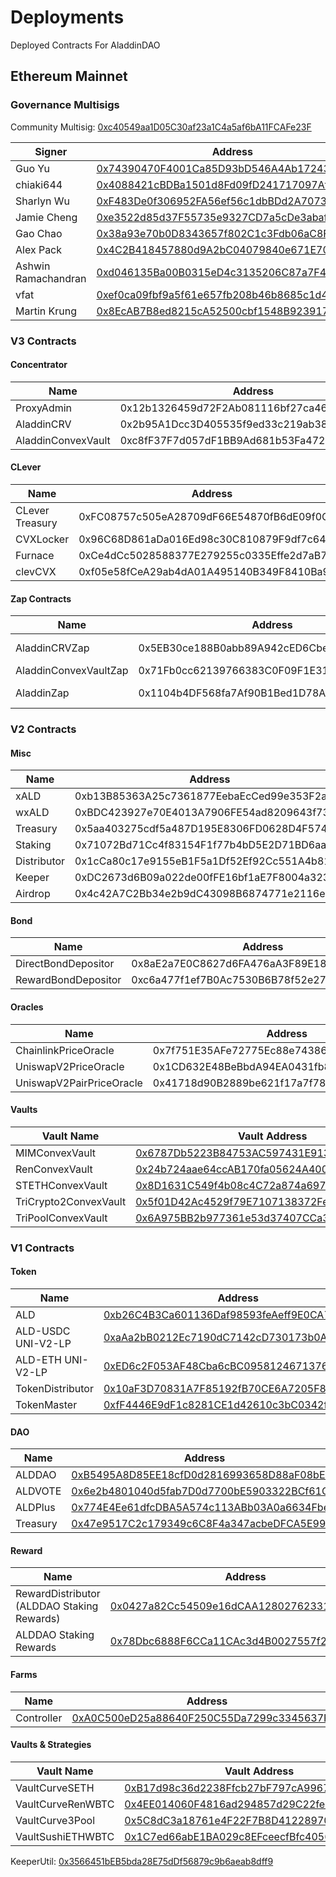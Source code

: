 # Deployments
Deployed Contracts For AladdinDAO

## Ethereum Mainnet

### Governance Multisigs

Community Multisig: [0xc40549aa1D05C30af23a1C4a5af6bA11FCAFe23F](https://etherscan.io/address/0xc40549aa1D05C30af23a1C4a5af6bA11FCAFe23F)

| Signer | Address |
| ---- |-------- |
| Guo Yu | [0x74390470F4001Ca85D93bD546A4Ab1724359654B](https://etherscan.io/address/0x74390470F4001Ca85D93bD546A4Ab1724359654B) |
| chiaki644 | [0x4088421cBDBa1501d8Fd09fD241717097Afb42Cb](https://etherscan.io/address/0x4088421cBDBa1501d8Fd09fD241717097Afb42Cb) |
| Sharlyn Wu | [0xF483De0f306952FA56ef56c1dbBDd2A70737bDd5](https://etherscan.io/address/0xF483De0f306952FA56ef56c1dbBDd2A70737bDd5) |
| Jamie Cheng | [0xe3522d85d37F55735e9327CD7a5cDe3abaf28E03](https://etherscan.io/address/0xe3522d85d37F55735e9327CD7a5cDe3abaf28E03) |
| Gao Chao | [0x38a93e70b0D8343657f802C1c3Fdb06aC8F8fe99](https://etherscan.io/address/0x38a93e70b0D8343657f802C1c3Fdb06aC8F8fe99) |
| Alex Pack | [0x4C2B418457880d9A2bC04079840e671E70DF7cD1](https://etherscan.io/address/0x4C2B418457880d9A2bC04079840e671E70DF7cD1) |
| Ashwin Ramachandran | [0xd046135Ba00B0315eD4c3135206C87a7F4EB57D9](https://etherscan.io/address/0xd046135Ba00B0315eD4c3135206C87a7F4EB57D9) |
| vfat | [0xef0ca09fbf9a5f61e657fb208b46b8685c1d4766](https://etherscan.io/address/0xef0ca09fbf9a5f61e657fb208b46b8685c1d4766) |
| Martin Krung | [0x8EcAB7B8ed8215cA52500cbf1548B9239173ef82](https://etherscan.io/address/0x8EcAB7B8ed8215cA52500cbf1548B9239173ef82) |

### V3 Contracts

#### Concentrator

| Name | Address |
| -- | -- |
| ProxyAdmin | 0x12b1326459d72F2Ab081116bf27ca46cD97762A0 |
| AladdinCRV | 0x2b95A1Dcc3D405535f9ed33c219ab38E8d7e0884 |
| AladdinConvexVault | 0xc8fF37F7d057dF1BB9Ad681b53Fa4726f268E0e8 |

#### CLever

| Name | Address |
| -- | --|
| CLever Treasury | 0xFC08757c505eA28709dF66E54870fB6dE09f0C5E |
| CVXLocker | 0x96C68D861aDa016Ed98c30C810879F9df7c64154 |
| Furnace | 0xCe4dCc5028588377E279255c0335Effe2d7aB72a |
| clevCVX | 0xf05e58fCeA29ab4dA01A495140B349F8410Ba904 |

#### Zap Contracts

| Name | Address | Notes |
| -- | -- | -- |
| AladdinCRVZap | 0x5EB30ce188B0abb89A942cED6Cbe114F4d852082 | currently used for AladdinCRV |
| AladdinConvexVaultZap | 0x71Fb0cc62139766383C0F09F1E31375023592841 | deprecated |
| AladdinZap | 0x1104b4DF568fa7Af90B1Bed1D78A2F71e748dc8a | currently used for AladdinConvexVault |

### V2 Contracts

#### Misc

| Name | Address |
|--|--|
| xALD | 0xb13B85363A25c7361877EebaEcCed99e353F2aF9 |
| wxALD | 0xBDC423927e70E4013A7906FE54ad8209643f734C |
| Treasury | 0x5aa403275cdf5a487D195E8306FD0628D4F5747B |
| Staking | 0x71072Bd71Cc4f83154F1f77b4bD5E2D71BD6aa2c |
| Distributor | 0x1cCa80c17e9155eB1F5a1Df52Ef92Cc551A4b816 |
| Keeper | 0xDC2673d6B09a022de00fFE16bf1aE7F8004a3230 |
| Airdrop | 0x4c42A7C2Bb34e2b9dC43098B6874771e2116e940 |

#### Bond

| Name | Address |
| -- | -- |
| DirectBondDepositor | 0x8aE2a7E0C8627d6FA476aA3F89E1804dAfd2b7dD |
| RewardBondDepositor | 0xc6a477f1ef7B0Ac7530B6B78f52e270A973B0198 |

#### Oracles

| Name | Address |
|--|--|
| ChainlinkPriceOracle | 0x7f751E35AFe72775Ec88e74386BbC9b68214153e |
| UniswapV2PriceOracle | 0x1CD632E48BeBbdA94EA0431fb8979C3012E186e9 |
| UniswapV2PairPriceOracle | 0x41718d90B2889be621f17a7f7801aa1BBd9C6840 |

#### Vaults

| Vault Name | Vault Address |
| ---- |-------- |
| MIMConvexVault | [0x6787Db5223B84753AC597431E9137221C39DA212](https://etherscan.io/address/0x6787Db5223B84753AC597431E9137221C39DA212) |
| RenConvexVault | [0x24b724aae64ccAB170fa05624A400215c59dB697](https://etherscan.io/address/0x24b724aae64ccAB170fa05624A400215c59dB697) |
| STETHConvexVault | [0x8D1631C549f4b08c4C72a874a69764AB56f7B4EA](https://etherscan.io/address/0x8D1631C549f4b08c4C72a874a69764AB56f7B4EA) |
| TriCrypto2ConvexVault | [0x5f01D42Ac4529f79E7107138372Fea91D3f28cF1](https://etherscan.io/address/0x5f01D42Ac4529f79E7107138372Fea91D3f28cF1) |
| TriPoolConvexVault | [0x6A975BB2b977361e53d37407CCa3e035528c14D8](https://etherscan.io/address/0x6A975BB2b977361e53d37407CCa3e035528c14D8) |

### V1 Contracts

#### Token

| Name | Address |
| ---- |-------- |
| ALD | [0xb26C4B3Ca601136Daf98593feAeff9E0CA702a8D](https://etherscan.io/address/0xb26C4B3Ca601136Daf98593feAeff9E0CA702a8D) |
| ALD-USDC UNI-V2-LP | [0xaAa2bB0212Ec7190dC7142cD730173b0A788eC31](https://etherscan.io/address/0xaAa2bB0212Ec7190dC7142cD730173b0A788eC31) |
| ALD-ETH UNI-V2-LP | [0xED6c2F053AF48Cba6cBC0958124671376f01A903](https://etherscan.io/address/0xED6c2F053AF48Cba6cBC0958124671376f01A903) |
| TokenDistributor | [0x10aF3D70831A7F85192fB70CE6A7205F81294aD7](https://etherscan.io/address/0x10aF3D70831A7F85192fB70CE6A7205F81294aD7) |
| TokenMaster | [0xfF4446E9dF1c8281CE1d42610c3bC0342f93E4d7](https://etherscan.io/address/0xfF4446E9dF1c8281CE1d42610c3bC0342f93E4d7) |


#### DAO

| Name | Address |
| ---- |-------- |
| ALDDAO | [0xB5495A8D85EE18cfD0d2816993658D88aF08bEF4](https://etherscan.io/address/0xB5495A8D85EE18cfD0d2816993658D88aF08bEF4) |
| ALDVOTE | [0x6e2b4801040d5fab7D0d7700bE5903322BCf61Ce](https://etherscan.io/address/0x6e2b4801040d5fab7D0d7700bE5903322BCf61Ce) |
| ALDPlus | [0x774E4Ee61dfcDBA5A574c113ABb03A0a6634Fbe4](https://etherscan.io/address/0x774E4Ee61dfcDBA5A574c113ABb03A0a6634Fbe4) |
| Treasury | [0x47e9517C2c179349c6C8F4a347acbeDFCA5E99Bc](https://etherscan.io/address/0x47e9517C2c179349c6C8F4a347acbeDFCA5E99Bc) |

#### Reward

| Name | Address |
| ---- |-------- |
| RewardDistributor (ALDDAO Staking Rewards) | [0x0427a82Cc54509e16dCAA12802762331bd354707](https://etherscan.io/address/0x0427a82Cc54509e16dCAA12802762331bd354707) 
| ALDDAO Staking Rewards | [0x78Dbc6888F6CCa11CAc3d4B0027557f25d15ad23](https://etherscan.io/address/0x78Dbc6888F6CCa11CAc3d4B0027557f25d15ad23) |

#### Farms
| Name | Address |
| ---- |-------- |
| Controller | [0xA0C500eD25a88640F250C55Da7299c3345637F5E](https://etherscan.io/address/0xA0C500eD25a88640F250C55Da7299c3345637F5E) |

#### Vaults & Strategies
| Vault Name | Vault Address | Strategy Name | Strategy Address
| ---- |-------- | ---- |-------- |
| VaultCurveSETH | [0xB17d98c36d2238Ffcb27bF797cA9967B3Cc9Aa07](https://etherscan.io/address/0xB17d98c36d2238Ffcb27bF797cA9967B3Cc9Aa07) | StrategyCurveSETH | [0x0c6f6F52DC7a46b0Ed729231c1350d9D3ABb96F5](https://etherscan.io/address/0x0c6f6F52DC7a46b0Ed729231c1350d9D3ABb96F5) |
| VaultCurveRenWBTC | [0x4EE014060F4816ad294857d29C22fe62B0e9580B](https://etherscan.io/address/0x4EE014060F4816ad294857d29C22fe62B0e9580B) | StrategyCurveRenWBTC | [0x2602Ddd659Dd415473e5986aa5634d9623f9ef79](https://etherscan.io/address/0x2602Ddd659Dd415473e5986aa5634d9623f9ef79) |
| VaultCurve3Pool | [0x5C8dC3a18761e4F22F7B8D41228970477168d9e2](https://etherscan.io/address/0x5C8dC3a18761e4F22F7B8D41228970477168d9e2) | StrategyCurve3Pool | [0xE9bb64F916f2f4b5f946688fF28D222915a19e12](https://etherscan.io/address/0xE9bb64F916f2f4b5f946688fF28D222915a19e12) |
| VaultSushiETHWBTC | [0x1C7ed66abE1BA029c8EFceecfBfc4056B8C4bbfc](https://etherscan.io/address/0x1C7ed66abE1BA029c8EFceecfBfc4056B8C4bbfc) | StrategySushiETHWBTC | [0xb9ee24714f35b5abcc769d9acd5483478fbd5955](https://etherscan.io/address/0xb9ee24714f35b5abcc769d9acd5483478fbd5955) |

KeeperUtil: [0x3566451bEB5bda28E75dDf56879c9b6aeab8dff9](https://etherscan.io/address/0x3566451bEB5bda28E75dDf56879c9b6aeab8dff9)